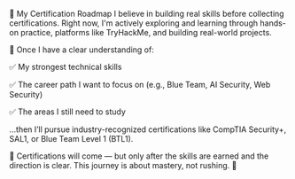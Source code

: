 🎯 My Certification Roadmap
I believe in building real skills before collecting certifications.
Right now, I'm actively exploring and learning through hands-on practice, platforms like TryHackMe, and building real-world projects.

🧭 Once I have a clear understanding of:

✅ My strongest technical skills

✅ The career path I want to focus on (e.g., Blue Team, AI Security, Web Security)

✅ The areas I still need to study

…then I’ll pursue industry-recognized certifications like CompTIA Security+, SAL1, or Blue Team Level 1 (BTL1).

📌 Certifications will come — but only after the skills are earned and the direction is clear.
This journey is about mastery, not rushing. 💪



